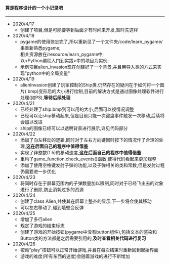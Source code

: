 #### 算是程序设计的一个小记录吧
----
- 2020/4/17
    - 创建了项目,但是可能要等到后面才有时间来开发,暂时先这样
- 2020/4/18
    - pygame的使用快忘完了,所以重新见了一个文件夹/code/learn_pygame/来重新熟悉pygame;   
        相关资源放在/resource/learn_pygame中;   
        以<Python编程入门到实践>中的项目为实例;   
    - 示例项目alien_invasion现在创建好了一个背景,并且用导入类的方式来实现"python中的全局变量"  
- 2020/4/19
    - alienInvasion创建了玩家控制的Ship类.仍然存在的疑问在于如何将一个图片(.bmp)变形后的大小进行绘制,目前的解决方式是通过图像处理软件进行处理(如PS),**等待后续处理**
- 2020/4/21
    - 已经处理了ship.bmp到可以用的大小,后面可以视情况调整
    - 已经可以让ship移动起来,但是目前只能一次键盘事件触发一次移动,后续将会加以改进
    - ship的图像已经可以以透明背景进行展示,详见代码部分
- 2020/4/22
    - 添加了向左移动的逻辑,同时对于左右方向键同时按下的情况作了合理的处理,**这在后面自己的程序中值得借鉴**
    - 实现了非整数(1.5)的移动速度,**这在后面自己的程序中值得借鉴**
    - 重构了game_function.check_events()函数,使得代码看起来更加规整
    - 添加了使用空格键发射子弹的功能,以及子弹相关的类和常数,但是发射过程仍需要进一步优化
- 2020/4/23
    - 将同时存在于屏幕范围内的子弹数量加以限制,同时对于已经飞出去的对象进行了删除,防止消耗过多的资源
- 2020/4/24
    - 创建了class Alien,并使其在屏幕上整齐的显示,下一步将会使其移动
    - 可以左右移动了,碰到墙壁会反弹
- 2020/4/25
    - 增加了多行alien
    - 规定了游戏的结束标志
    - 创建了游戏的开始按钮(pygame中没有button组件),包括文本的渲染和Button类的方法都是之后需要引用的,**及时查看相关代码进行复习**
- 2020/4/26
    - 按动"play"按钮可以正常开始游戏,并且在每次结束时重新回到起始界面
    - 游戏的难度(所有东西的速度)会随着游戏的进行不断增加